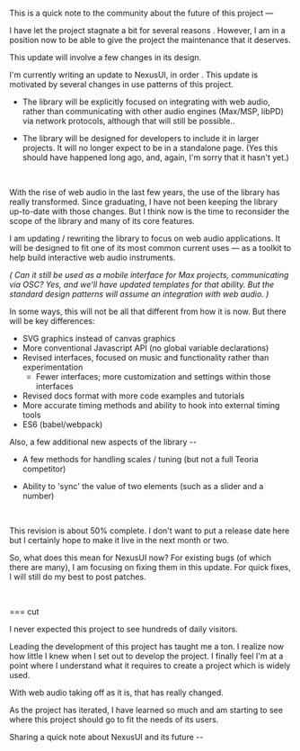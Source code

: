 This is a quick note to the community about the future of this project — 

I have let the project stagnate a bit for several reasons    . However, I am in a position now to be able to give the project the maintenance that it deserves.

This update will involve a few changes in its design.







I'm currently writing an update to NexusUI, in order . This update is motivated by several changes in use patterns of this project. 

- The library will be explicitly focused on integrating with web audio, rather than communicating with other audio engines (Max/MSP, libPD) via network protocols, although that will still be possible..

- The library will be designed for developers to include it in larger projects. It will no longer expect to be in a standalone page. (Yes this should have happened long ago, and, again, I'm sorry that it hasn't yet.)

  ​

With the rise of web audio in the last few years, the use of the library has really transformed. Since graduating, I have not been keeping the library up-to-date with those changes. But I think now is the time to reconsider the scope of the library and many of its core features.





I am updating / rewriting the library to focus on web audio applications. It will be designed to fit one of its most common current uses — as a toolkit to help build interactive web audio instruments.

*( Can it still be used as a mobile interface for Max projects, communicating via OSC? Yes, and we'll have updated templates for that ability. But the standard design patterns will assume an integration with web audio. )*







In some ways, this will not be all that different from how it is now. But there will be key differences:

- SVG graphics instead of canvas graphics
- More conventional Javascript API (no global variable declarations)
- Revised interfaces, focused on music and functionality rather than experimentation
  - Fewer interfaces; more customization and settings within those interfaces
- Revised docs format with more code examples and tutorials
- More accurate timing methods and ability to hook into external timing tools
- ES6 (babel/webpack)




Also, a few additional new aspects of the library --

- A few methods for handling scales / tuning (but not a full Teoria competitor)

- Ability to 'sync' the value of two elements (such as a slider and a number)

  ​



This revision is about 50% complete. I don't want to put a release date here but I certainly hope to make it live in the next month or two.

So, what does this mean for NexusUI now? For existing bugs (of which there are many), I am focusing on fixing them in this update. For quick fixes, I will still do my best to post patches.





 

















=== cut



I never expected this project to see hundreds of daily visitors.



Leading the development of this project has taught me a ton. I realize now how little I knew when I set out to develop the project. I finally feel I'm at a point where I understand what it requires to create a project which is widely used.





With web audio taking off as it is, that has really changed. 





As the project has iterated, I have learned so much and am starting to see where this project should go to fit the needs of its users.







Sharing a quick note about NexusUI and its future --







